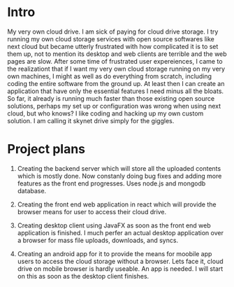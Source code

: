 # Intro
My very own cloud drive. I am sick of paying for cloud drive storage. I try running my own cloud storage services with open source softwares like next cloud but became utterly frustrated with how complicated it is to set them up, not to mention its desktop and web clients are terrible and the web pages are slow. After some time of frustrated user expereiences, I came to the realizationt that if I want my very own cloud storage running on my very own machines, I might as well as do everything from scratch, including coding the entire software from the ground up. At least then I can create an application that have only the essential features I need minus all the bloats. So far, it already is running much faster than those existing open source solutions, perhaps my set up or configuration was wrong when using next cloud, but who knows? I like coding and hacking up my own custom solution. I am calling it skynet drive simply for the giggles.

# Project plans

1) Creating the backend server which will store all the uploaded contents which is mostly done. Now constanly doing bug fixes and adding more features as the front end progresses. Uses node.js and mongodb database.

2) Creating the front end web application in react which will provide the browser means for user to access their cloud drive. 

3) Creating desktop client using JavaFX as soon as the front end web application is finished. I much perfer an actual desktop application over a browser for mass file uploads, downloads, and syncs. 

4) Creating an android app for it to provide the means for moobile app users to access the cloud storage without a browser. Lets face it, cloud drive on mobile browser is hardly useable. An app is needed. I will start on this as soon as the desktop client finishes. 
